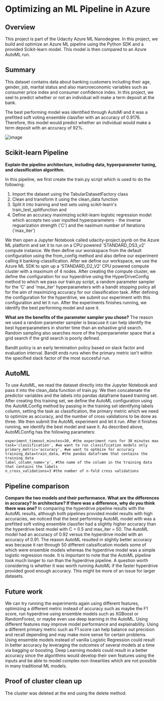 # Optimizing an ML Pipeline in Azure

## Overview
This project is part of the Udacity Azure ML Nanodegree.
In this project, we build and optimize an Azure ML pipeline using the Python SDK and a provided Scikit-learn model.
This model is then compared to an Azure AutoML run.

## Summary
This dataset contains data about banking customers including their age, gender, job, marital status and also marcroeconomic variables such as consumer price index and consumer confidence index. In this project, we seel to predict whether or not an individual will make a term deposit at the bank.

The best performing model was identified through AutoMl and it was a prefitted soft voting ensemble classfier with an accuracy of 0.9176. Therefore, this model would predict whether an individual would make a term deposit with an accuracy of 92%.

![image](https://user-images.githubusercontent.com/38438203/118903863-a0852000-b8e6-11eb-8ece-c843867f02a9.png)

## Scikit-learn Pipeline
**Explain the pipeline architecture, including data, hyperparameter tuning, and classification algorithm.**

In this pipeline, we first create the train.py script which is used to do the following:
  1. Import the dataset using the TabularDatasetFactory class 
  2. Clean and transform it using the clean_data function
  3. Split it into training and test sets using scikit-learn's train_test_splitfunction and 
  4. Define an accuracy maximizing scikit-learn logistic regression model which accepts two user inputted hyperparameters - the inverse reguarization strength            ('C') and the naximum number of iterations ('max_iter')
  
  We then open a Jupyter Notebook called udacity-project.ipynb on the Azure ML platform and set it to run on a CPU powered 'STANDARD_DS3_v2' compute instance. We     then define our worskspace from the default configuration using the from_config method and also define our experiment calling it banking-classification. After we   define our workspace, we use the Azure ML SDK to spin up a 'STANDARD_D2_V2' CPU powered compute cluster with a maximum of 4 nodes. After creating the compute       cluster, we define the configuration for our hyperdrive using the HyperDriveConfig method to which we pass our train.py script, a random parameter sampler for the   'C' and 'max_iter' hyperparameters with a bandit stopping policy all for the aim of maximizing accuracy for our classification task. After defining the             configuration for the hyperdrive, we submit our experiment with this configuration and let it run. After the experiments finishes running, we identify the best     performing model and save it.

**What are the benefits of the parameter sampler you chose?**
  The reason we used a random parameter sampler is beacuse it can help identify the best hyperparameters in shorter time than an exhastive grid search. Random         sampling also searches more of the hyperparameter space that a grid search if the grid search is poorly defined.

  Bandit policy is an early termination policy based on slack factor and evaluation interval. Bandit ends runs when the primary metric isn't within the specified   slack factor of the most succesful run.

## AutoML
To use AutoML, we read the dataset directly into the Jupyter Notebook and pass it into the clean_data function of train.py. We then concatenate the predictor variables and the labels into pandas dataframe based training set. After creating this training set, we define the AutoML configuration using the AutoMLConfig method by passing in the training set identifying labels column, setting the task as classification, the primary metric which we need to optimize as accuracy, and the number of cross validations to be done as three. We then submit the AutoML experiment and let it run. After it finishes running, we identify the best model and save it. As described above, AutoMLConfig has the following parameters:

    experiment_timeout_minutes=30, #the experiment runs for 30 minutes max
    task='classification', #we want to run classification models only
    primary_metric='accuracy', #we want to optmize for accuracy
    training_data=train_data, #the pandas dataframe that contains the training data 
    label_column_name='y', #the name of the column in the training data that contains the labels
    n_cross_validations=3 #the number of n-fold cross validations

## Pipeline comparison
**Compare the two models and their performance. What are the differences in accuracy? In architecture? If there was a difference, why do you think there was one?**
In comparing the hyperdrive pipeline results with the AutoML results, although both pipelines provided model results with high accuracies, we noticed that the best performing AutoML model with was a prefitted soft voting ensemble classfier had a slightly higher accuracy than the hyperdrive best model with C = 0.5 and max_iter = 50. The AutoML model had an accuracy of 0.92 versus the hyperdrive model with an accuracy of 0.91. The reason AutoML resulted in slightly better accuracy was because it ran through 50 different calssification models some of which were ensemble models whereas the hyperdrive model was a simple logistic regression mode. It is important to note that the AutoML pipeline took much longer to run than the hyperdrive pipeline. A question worth considering is whether it was worth running AutoML if the faster hyperdrive provided good enough accuracy. This might be more of an issue for larger datasets.


## Future work
We can try running the experiments again using different features, optimizing a different metric instead of accuracy such as maybe the F1 score, run hyperdrive using ensemble models such as XGBoost or RandomForest, or maybe even use deep learning in the AutoML. Using different features may improve model performance and explainability. Using a different primary metric such as F1 score can help balance out precision and recall depending and may make more sense for certain problems. Using ensemble models instead of vanilla Logistic Regression could result in better accuracy by leveraging the outcomes of several models at a time via bagging or boosting. Deep Learning models could result in a better accuracy since the algorithms would develop their own features using the inputs and be able to model complex non-linearities which are not possible in many traditional ML models.

## Proof of cluster clean up
The cluster was deleted at the end using the delete method.
